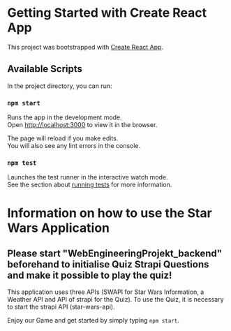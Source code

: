 # Getting Started with Create React App

This project was bootstrapped with [Create React App](https://github.com/facebook/create-react-app).

## Available Scripts

In the project directory, you can run:

### `npm start`

Runs the app in the development mode.\
Open [http://localhost:3000](http://localhost:3000) to view it in the browser.

The page will reload if you make edits.\
You will also see any lint errors in the console.

### `npm test`

Launches the test runner in the interactive watch mode.\
See the section about [running tests](https://facebook.github.io/create-react-app/docs/running-tests) for more information.

# Information on how to use the Star Wars Application

## Please start "WebEngineeringProjekt_backend" beforehand to initialise Quiz Strapi Questions and make it possible to play the quiz!

This application uses three APIs (SWAPI for Star Wars Information, a Weather API and API of strapi for the Quiz). To use the Quiz, it is necessary to start the strapi API (star-wars-api).

Enjoy our Game and get started by simply typing `npm start`.
